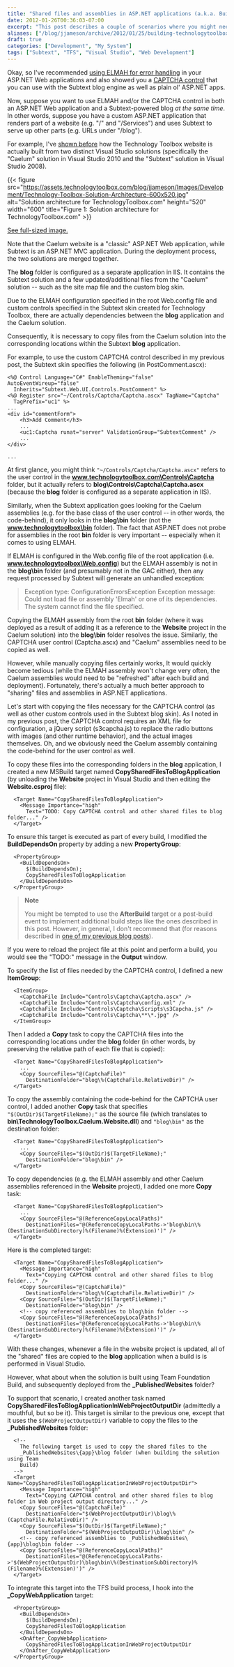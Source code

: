 ```yaml
---
title: "Shared files and assemblies in ASP.NET applications (a.k.a. Building TechnologyToolbox.com, part 17)"
date: 2012-01-26T00:36:03-07:00
excerpt: "This post describes a couple of scenarios where you might need to share files and assemblies within an ASP.NET website, as well as some tricks for making this completely painless (from a development and deployment perspective)."
aliases: ["/blog/jjameson/archive/2012/01/25/building-technologytoolbox-com-part-17.aspx", "/blog/jjameson/archive/2012/01/26/building-technologytoolbox-com-part-17.aspx"]
draft: true
categories: ["Development", "My System"]
tags: ["Subtext", "TFS", "Visual Studio", "Web Development"]
---
```


Okay, so I've recommended [using ELMAH for error handling](/blog/jjameson/2012/01/22/building-technologytoolbox-com-part-14) in your ASP.NET Web applications and also showed you a [CAPTCHA control](/blog/jjameson/2012/01/25/building-technologytoolbox-com-part-16) that you can use with the Subtext blog engine as well as plain ol' ASP.NET apps.

Now, suppose you want to use ELMAH and/or the CAPTCHA control in both an ASP.NET Web application and a Subtext-powered blog *at the same time*. In other words, suppose you have a custom ASP.NET application that renders part of a website (e.g. "/" and "/Services") and uses Subtext to serve up other parts (e.g. URLs under "/blog").

For example, I've [shown before](/blog/jjameson/2011/10/18/introducing-technologytoolbox-com) how the Technology Toolbox website is actually built from two distinct Visual Studio solutions (specifically the "Caelum" solution in Visual Studio 2010 and the "Subtext" solution in Visual Studio 2008).

{{< figure src="https://assets.technologytoolbox.com/blog/jjameson/Images/Development/Technology-Toolbox-Solution-Architecture-600x520.jpg" alt="Solution architecture for TechnologyToolbox.com" height="520" width="600" title="Figure 1: Solution architecture for TechnologyToolbox.com" >}}

[See full-sized image.](https://assets.technologytoolbox.com/blog/jjameson/Images/Development/Technology-Toolbox-Solution-Architecture-726x629.jpg)

Note that the Caelum website is a "classic" ASP.NET Web application, while Subtext is an ASP.NET MVC application. During the deployment process, the two solutions are merged together.

The **blog** folder is configured as a separate application in IIS. It contains the Subtext solution and a few updated/additional files from the "Caelum" solution -- such as the site map file and the custom blog skin.

Due to the ELMAH configuration specified in the root Web.config file and custom controls specified in the Subtext skin created for Technology Toolbox, there are actually dependencies between the **blog** application and the Caelum solution.

Consequently, it is necessary to copy files from the Caelum solution into the corresponding locations within the Subtext **blog** application.

For example, to use the custom CAPTCHA control described in my previous post, the Subtext skin specifies the following (in PostComment.ascx):

```
<%@ Control Language="C#" EnableTheming="false" AutoEventWireup="false"
  Inherits="Subtext.Web.UI.Controls.PostComment" %>
<%@ Register src="~/Controls/Captcha/Captcha.ascx" TagName="Captcha"
  TagPrefix="uc1" %>
...
<div id="commentForm">
    <h3>Add Comment</h3>
    ...
    <uc1:Captcha runat="server" ValidationGroup="SubtextComment" />
    ...
</div>
```

```
...
```

At first glance, you might think `"~/Controls/Captcha/Captcha.ascx"` refers to the user control in the **www.technologytoolbox.com\Controls\Captcha** folder, but it actually refers to **blog\Controls\Captcha\Captcha.ascx** (because the **blog** folder is configured as a separate application in IIS).

Similarly, when the Subtext application goes looking for the Caelum assemblies (e.g. for the base class of the user control -- in other words, the code-behind), it only looks in the **blog\bin** folder (not the **www.technologytoolbox\bin** folder). The fact that ASP.NET does not probe for assemblies in the root **bin** folder is very important -- especially when it comes to using ELMAH.

If ELMAH is configured in the Web.config file of the root application (i.e. **www.technologytoolbox\Web.config**) but the ELMAH assembly is not in the **blog\bin** folder (and presumably not in the GAC either), then any request processed by Subtext will generate an unhandled exception:

> Exception type: ConfigurationErrorsException
> Exception message: Could not load file or assembly 'Elmah' or one of its dependencies. The system cannot find the file specified.

Copying the ELMAH assembly from the root **bin** folder (where it was deployed as a result of adding it as a reference to the **Website** project in the Caelum solution) into the **blog\bin** folder resolves the issue. Similarly, the CAPTCHA user control (Captcha.ascx) and "Caelum" assemblies need to be copied as well.

However, while manually copying files certainly works, It would quickly become tedious (while the ELMAH assembly won't change very often, the Caelum assemblies would need to be "refreshed" after each build and deployment). Fortunately, there's actually a much better approach to "sharing" files and assemblies in ASP.NET applications.

Let's start with copying the files necessary for the CAPTCHA control (as well as other custom controls used in the Subtext blog skin). As I noted in my previous post, the CAPTCHA control requires an XML file for configuration, a jQuery script (s3capcha.js) to replace the radio buttons with images (and other runtime behavior), and the actual images themselves. Oh, and we obviously need the Caelum assembly containing the code-behind for the user control as well.

To copy these files into the corresponding folders in the **blog** application, I created a new MSBuild target named **CopySharedFilesToBlogApplication** (by unloading the **Website** project in Visual Studio and then editing the **Website.csproj** file):

```
  <Target Name="CopySharedFilesToBlogApplication">
    <Message Importance="high"
      Text="TODO: Copy CAPTCHA control and other shared files to blog folder..." />
  </Target>
```

To ensure this target is executed as part of every build, I modified the **BuildDependsOn** property by adding a new **PropertyGroup**:

```
  <PropertyGroup>
    <BuildDependsOn>
      $(BuildDependsOn);
      CopySharedFilesToBlogApplication
    </BuildDependsOn>
  </PropertyGroup>
```

> **Note**
>
> You might be tempted to use the **AfterBuild** target or a post-build event to implement additional build steps like the ones described in this post. However, in general, I don't recommend that (for reasons described in [one of my previous blog posts](/blog/jjameson/2008/04/10/a-better-way-to-build-sharepoint-solution-packages-and-cab-files)).

If you were to reload the project file at this point and perform a build, you would see the "TODO:" message in the **Output** window.

To specify the list of files needed by the CAPTCHA control, I defined a new **ItemGroup**:

```
  <ItemGroup>
    <CaptchaFile Include="Controls\Captcha\Captcha.ascx" />
    <CaptchaFile Include="Controls\Captcha\config.xml" />
    <CaptchaFile Include="Controls\Captcha\Scripts\s3Capcha.js" />
    <CaptchaFile Include="Controls\Captcha\**\*.jpg" />
  </ItemGroup>
```

Then I added a **Copy** task to copy the CAPTCHA files into the corresponding locations under the **blog** folder (in other words, by preserving the relative path of each file that is copied):

```
  <Target Name="CopySharedFilesToBlogApplication">
    ...
    <Copy SourceFiles="@(CaptchaFile)"
      DestinationFolder="blog\%(CaptchaFile.RelativeDir)" />
  </Target>
```

To copy the assembly containing the code-behind for the CAPTCHA user control, I added another **Copy** task that specifies `"$(OutDir)$(TargetFileName);"` as the source file (which translates to **bin\TechnologyToolbox.Caelum.Website.dll**) and `"blog\bin"` as the destination folder:

```
  <Target Name="CopySharedFilesToBlogApplication">
    ...
    <Copy SourceFiles="$(OutDir)$(TargetFileName);"
      DestinationFolder="blog\bin" />
  </Target>
```

To copy dependencies (e.g. the ELMAH assembly and other Caelum assemblies referenced in the **Website** project), I added one more **Copy** task:

```
  <Target Name="CopySharedFilesToBlogApplication">
    ...
    <Copy SourceFiles="@(ReferenceCopyLocalPaths)"
      DestinationFiles="@(ReferenceCopyLocalPaths->'blog\bin\%(DestinationSubDirectory)%(Filename)%(Extension)')" />
  </Target>
```

Here is the completed target:

```
  <Target Name="CopySharedFilesToBlogApplication">
    <Message Importance="high"
      Text="Copying CAPTCHA control and other shared files to blog folder..." />
    <Copy SourceFiles="@(CaptchaFile)"
      DestinationFolder="blog\%(CaptchaFile.RelativeDir)" />
    <Copy SourceFiles="$(OutDir)$(TargetFileName);"
      DestinationFolder="blog\bin" />
    <!-- copy referenced assemblies to blog\bin folder -->
    <Copy SourceFiles="@(ReferenceCopyLocalPaths)"
      DestinationFiles="@(ReferenceCopyLocalPaths->'blog\bin\%(DestinationSubDirectory)%(Filename)%(Extension)')" />
  </Target>
```

With these changes, whenever a file in the website project is updated, all of the "shared" files are copied to the **blog** application when a build is is performed in Visual Studio.

However, what about when the solution is built using Team Foundation Build, and subsequently deployed from the **\_PublishedWebsites** folder?

To support that scenario, I created another task named **CopySharedFilesToBlogApplicationInWebProjectOutputDir** (admittedly a mouthful, but so be it). This target is similar to the previous one, except that it uses the `$(WebProjectOutputDir)` variable to copy the files to the **\_PublishedWebsites** folder:

```
  <!--
    The following target is used to copy the shared files to the
    _PublishedWebsites\{app}\blog folder (when building the solution using Team
    Build)
  -->
  <Target Name="CopySharedFilesToBlogApplicationInWebProjectOutputDir">
    <Message Importance="high"
      Text="Copying CAPTCHA control and other shared files to blog folder in Web project output directory..." />
    <Copy SourceFiles="@(CaptchaFile)"
      DestinationFolder="$(WebProjectOutputDir)\blog\%(CaptchaFile.RelativeDir)" />
    <Copy SourceFiles="$(OutDir)$(TargetFileName);"
      DestinationFolder="$(WebProjectOutputDir)\blog\bin" />
    <!-- copy referenced assemblies to _PublishedWebsites\{app}\blog\bin folder -->
    <Copy SourceFiles="@(ReferenceCopyLocalPaths)"
      DestinationFiles="@(ReferenceCopyLocalPaths->'$(WebProjectOutputDir)\blog\bin\%(DestinationSubDirectory)%(Filename)%(Extension)')" />
  </Target>
```

To integrate this target into the TFS build process, I hook into the **\_CopyWebApplication** target:

```
  <PropertyGroup>
    <BuildDependsOn>
      $(BuildDependsOn);
      CopySharedFilesToBlogApplication
    </BuildDependsOn>
    <OnAfter_CopyWebApplication>
      CopySharedFilesToBlogApplicationInWebProjectOutputDir
    </OnAfter_CopyWebApplication>
  </PropertyGroup>
```

